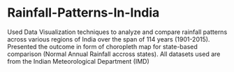 # Rainfall-Patterns-In-India
Used Data Visualization techniques to analyze and compare rainfall patterns across various regions of India over the span of 114 years (1901-2015). Presented the outcome in form of choropleth map for state-based comparison (Normal Annual Rainfall accross states).
All datasets used are from the Indian Meteorological Department (IMD)
